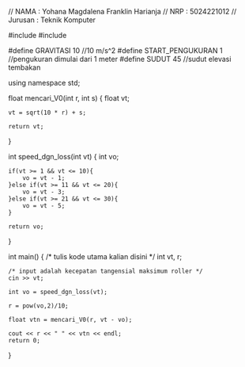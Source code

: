 // NAMA	: Yohana Magdalena Franklin Harianja
// NRP		: 5024221012
// Jurusan	: Teknik Komputer

#include <iostream>
#include <cmath>

#define GRAVITASI 10 //10 m/s^2
#define START_PENGUKURAN 1 //pengukuran dimulai dari 1 meter
#define SUDUT 45 //sudut elevasi tembakan

using namespace std;

float mencari_V0(int r, int s)
{
	float vt;
    
    vt = sqrt(10 * r) + s;
    
  	return vt;
}

int speed_dgn_loss(int vt)
{
    int vo;
    
    if(vt >= 1 && vt <= 10){
        vo = vt - 1;
    }else if(vt >= 11 && vt <= 20){
        vo = vt - 3;
    }else if(vt >= 21 && vt <= 30){
        vo = vt - 5;
    } 
    
    return vo;
}

int main() {
    /* tulis kode utama kalian disini */
    int vt, r;
    
  	/* input adalah kecepatan tangensial maksimum roller */
  	cin >> vt;
    
    int vo = speed_dgn_loss(vt);
    
    r = pow(vo,2)/10;
    
    float vtn = mencari_V0(r, vt - vo);
  
  	cout << r << " " << vtn << endl;
    return 0;
}

